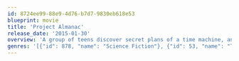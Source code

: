 ```yaml
---
id: 8724ee99-88e9-4d76-b7d7-9830eb618e53
blueprint: movie
title: 'Project Almanac'
release_date: '2015-01-30'
overview: 'A group of teens discover secret plans of a time machine, and construct one. However, things start to get out of control.'
genres: '[{"id": 878, "name": "Science Fiction"}, {"id": 53, "name": "Thriller"}]'
---
```

